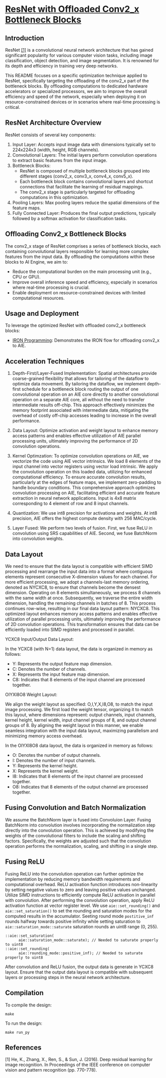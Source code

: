 <!---//===- README.md --------------------------*- Markdown -*-===//
//
// This file is licensed under the Apache License v2.0 with LLVM Exceptions.
// See https://llvm.org/LICENSE.txt for license information.
// SPDX-License-Identifier: Apache-2.0 WITH LLVM-exception
//
// Copyright (C) 2024, Advanced Micro Devices, Inc.
// 
//===----------------------------------------------------------------------===//-->

# <ins>ResNet with Offloaded Conv2_x Bottleneck Blocks</ins>

## Introduction
ResNet [[1]](#1) is a convolutional neural network architecture that has gained significant popularity for various computer vision tasks, including image classification, object detection, and image segmentation. It is renowned for its depth and efficiency in training very deep networks.

This README focuses on a specific optimization technique applied to ResNet, specifically targeting the offloading of the conv2_x part of the bottleneck blocks. By offloading computations to dedicated hardware accelerators or specialized processors, we aim to improve the overall efficiency and speed of the network, especially when deploying it on resource-constrained devices or in scenarios where real-time processing is critical.


## ResNet Architecture Overview
ResNet consists of several key components:

1. Input Layer: Accepts input image data with dimensions typically set to 224x224x3 (width, height, RGB channels).
2. Convolutional Layers: The initial layers perform convolution operations to extract basic features from the input image.
3. Bottleneck Blocks:
    * ResNet is composed of multiple bottleneck blocks grouped into different stages (conv2_x, conv3_x, conv4_x, conv5_x).
    * Each bottleneck block contains convolutional layers and shortcut connections that facilitate the learning of residual mappings.
    * The conv2_x stage is particularly targeted for offloading computations in this optimization.
4. Pooling Layers: Max pooling layers reduce the spatial dimensions of the feature maps.
5. Fully Connected Layer: Produces the final output predictions, typically followed by a softmax activation for classification tasks.


## Offloading Conv2_x Bottleneck Blocks
The conv2_x stage of ResNet comprises a series of bottleneck blocks, each containing convolutional layers responsible for learning more complex features from the input data. By offloading the computations within these blocks to AI Engine, we aim to:

* Reduce the computational burden on the main processing unit (e.g., CPU or GPU).
* Improve overall inference speed and efficiency, especially in scenarios where real-time processing is crucial.
* Enable deployment on resource-constrained devices with limited computational resources.

##  Usage and Deployment
To leverage the optimized ResNet with offloaded conv2_x bottleneck blocks:
* [IRON Programming](https://github.com/Xilinx/mlir-aie/tree/gagan_asplos_resnet/programming_examples/ml/resnet/layers_conv2_x): Demonstrates the IRON flow for offloading conv2_x to AIE.


## Acceleration Techniques
1. Depth-First/Layer-Fused Implementation: Spatial architectures provide coarse-grained flexibility that allows for tailoring of the dataflow to optimize data movement. By tailoring the dataflow, we implement depth-first schedule for a bottleneck block  routing the output of one convolutional operation on an AIE core directly to another convolutional operation on a separate AIE core, all without the need to transfer intermediate results off-chip. This approach effectively minimizes the memory footprint associated with intermediate data, mitigating the overhead of costly off-chip accesses leading to increase in the overall performance.


2. Data Layout: Optimize activation and weight layout to enhance memory access patterns and enables effective utilization of AIE parallel processing units, ultimately improving the performance of 2D convolution operations. 

3. Kernel Optimzation: To optimize convolution operations on AIE, we vectorize the code using AIE vector intrinsics. We load 8 elements of the input channel into vector registers using vector load intrinsic. We apply the convolution operation on this loaded data, utilizing for enhanced computational efficiency. To ensure accurate convolution results, particularly at the edges of feature maps, we implement zero-padding to handle boundary conditions. This comprehensive approach optimizes convolution processing on AIE, facilitating efficient and accurate feature extraction in neural network applications. Input is 4x8 matrix corresponding to 4 element of row and 8 input channels.

4. Quantization: We use int8 precision for activationa and weights. At int8 precision, AIE offers the highest compute density with 256 MAC/cycle.  

5. Layer Fused: We perform two levels of fusion. First, we fuse ReLU in convolution using SRS capabilities of AIE. Second, we fuse BatchNorm into convolution weights. 


## Data Layout
We need to ensure that the data layout is compatible with efficient SIMD processing and rearrange the input data into a format where contiguous elements represent consecutive X-dimension values for each channel. For more efficient processing, we adopt a channels-last memory ordering, denoted as NYCXC8, to ensure that channels become the densest dimension. Operating on 8 elements simultaneously, we process 8 channels with the same width at once. Subsequently, we traverse the entire width dimension, handling the remaining channels in batches of 8. This process continues row-wise, resulting in our final data layout pattern: NYCXC8. This optimized layout enhances memory access patterns and enables effective utilization of parallel processing units, ultimately improving the performance of 2D convolution operations. This transformation ensures that data can be efficiently loaded into SIMD registers and processed in parallel. 

YCXC8 Input/Output Data Layout:

In the YCXC8 (with N=1) data layout, the data is organized in memory as follows:

* Y: Represents the output feature map dimension.
* C: Denotes the number of channels.
* X: Represents the input feature map dimension.
* C8: Indicates that 8 elements of the input channel are processed together.

OIYXI8O8 Weight Layout:

We align the weight layout as specified: O,I,Y,X,I8,O8, to match the input image processing. We first load the weight tensor, organizing it to match this layout, where dimensions represent: output channels, input channels, kernel height, kernel width, input channel groups of 8, and output channel groups of 8. By aligning the weight layout in this manner, we enable seamless integration with the input data layout, maximizing parallelism and minimizing memory access overhead. 

In the OIYXI8O8 data layout, the data is organized in memory as follows:

* O: Denotes the number of output channels.
* I: Denotes the number of input channels.
* Y: Represents the kernel height.
* X: Represents the kernel weight.
* I8: Indicates that 8 elements of the input channel are processed together.
* O8: Indicates that 8 elements of the output channel are processed together.

## Fusing Convolution and Batch Normalization

We assume the BatchNorm layer is fused into Convoluion Layer. Fusing BatchNorm into convolution involves incorporating the normalization step directly into the convolution operation. This is achieved by modifying the weights of the convolutional filters to include the scaling and shifting factors. Specifically, the weights are adjusted such that the convolution operation performs the normalization, scaling, and shifting in a single step.

## Fusing ReLU

Fusing ReLU into the convolution operation can further optimize the implementation by reducing memory bandwidth requirements and computational overhead. ReLU activation function introduces non-linearity by setting negative values to zero and leaving positive values unchanged. Utilize SIMD instructions to efficiently compute ReLU activation in parallel with convolution. After performing the convolution operation, apply ReLU activation function at vector register level. 
We use `aie::set_rounding()` and `aie::set_saturation()` to set the rounding and saturation modes for the computed results in the accumulator. Seeting round mode `postitive_inf` rounds halfway towards positive infinity while setting saturation to `aie::saturation_mode::saturate` saturation rounds an uint8 range (0, 255). 

```
::aie::set_saturation(
      aie::saturation_mode::saturate); // Needed to saturate properly to uint8
::aie::set_rounding(
      aie::rounding_mode::positive_inf); // Needed to saturate properly to uint8
```
After convolution and ReLU fusion, the output data is generate in YCXC8 layout. Ensure that the output data layout is compatible with subsequent layers or processing steps in the neural network architecture.

## Compilation
To compile the design:
```
make
```

To run the design:
```
make run_py
```

## References
<a id="1">[1]</a> 
He, K., Zhang, X., Ren, S., & Sun, J. (2016). Deep residual learning for image recognition. In Proceedings of the IEEE conference on computer vision and pattern recognition (pp. 770-778).

